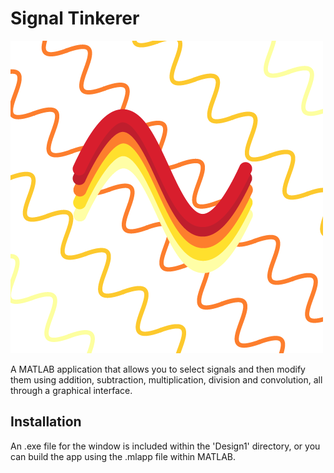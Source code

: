 # Signal Tinkerer

![SplashLogo](Splash.png)

A MATLAB application that allows you to select signals and then modify them using addition, subtraction, multiplication, division and convolution, all through a graphical interface.

## Installation

An .exe file for the window is included within the 'Design1' directory, or you can build the app using the .mlapp file within MATLAB.

